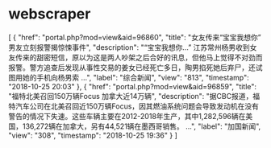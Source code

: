 # webscraper

[
    {
        "href": "portal.php?mod=view&aid=96860",
        "title": "女友传来“宝宝我想你” 男友立刻报警揭惊悚事件",
        "description": "“宝宝我想你…” 江苏常州杨男收到女友传来的甜密短信，原以为这是两人吵架之后合好的讯息，但他马上觉得不对劲而报警。警方追查后发现从事性交易的姜女已经死亡多日，陶男掐死她后弃尸，还试图用她的手机向杨男索 ...",
        "label": "综合新闻",
        "view": "813",
        "timestamp": "2018-10-25 20:03"
    },
    {
        "href": "portal.php?mod=view&aid=96859",
        "title": "福特北美召回150万辆Focus 加拿大近14万辆",
        "description": "据CBC报道，福特汽车公司在北美召回近150万辆Focus，因其燃油系统问题会导致发动机在没有警告的情况下失速。这些车辆主要在2012-2018年生产，其中1,282,596辆在美国，136,272辆在加拿大，另有44,521辆在墨西哥销售。 ...",
        "label": "加国新闻",
        "view": "308",
        "timestamp": "2018-10-25 19:36"
    }
]

